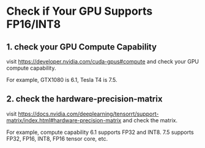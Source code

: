 # Check if Your GPU Supports FP16/INT8

## 1. check your GPU Compute Capability

visit https://developer.nvidia.com/cuda-gpus#compute and check your GPU compute capability.

For example, GTX1080 is 6.1, Tesla T4 is 7.5.

## 2. check the hardware-precision-matrix

visit https://docs.nvidia.com/deeplearning/tensorrt/support-matrix/index.html#hardware-precision-matrix and check the matrix.

For example, compute capability 6.1 supports FP32 and INT8. 7.5 supports FP32, FP16, INT8, FP16 tensor core, etc.

